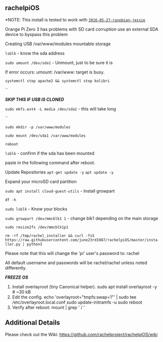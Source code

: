rachelpiOS
---------------

*NOTE: This install is tested to work with [`2016-05-27-raspbian-jessie`](https://www.armbian.com/orange-pi-zero-3/)

Orange Pi Zero 3 has problems with SD card corruption
use an external SDA device to byspass this problem

Creating USB /var/www/modules mountable storage

`lsblk` - know the sda address

`sudo umount /dev/sda1` - Unmount, just to be sure it is

If error occurs:
umount: /var/www: target is busy.

`systemctl stop apache2 && systemctl stop kolibri`

``

***SKIP THIS IF USB IS CLONED***

`sudo mkfs.ext4 -L media /dev/sda1` - this will take long

``

`sudo mkdir -p /var/www/modules`

`sudo mount /dev/sda1 /var/www/modules`

`reboot`

`lsblk` - confirm if the sda has been mounted





paste in the following command after reboot.

Update Repositories
`apt-get update -y`
`apt update -y`

Expand your microSD card partition

`sudo apt install cloud-guest-utils` - Install growpart

`df -h`

`sudo lsblk` - Know your blocks

`sudo growpart /dev/mmcblk1 1` - change blk1 depending on the main storage

`sudo resize2fs /dev/mmcblk1p1`


`rm -rf /tmp/rachel_installer && curl -fsS https://raw.githubusercontent.com/june23rd1987/rachelpiOS/master/installer.py | python3`

Please note that this will change the 'pi' user's password to: rachel

All default username and passwords will be rachel/rachel unless noted differently.




***FREEZE OS***
1.	Install overlayroot (tiny Canonical helper).
sudo apt install overlayroot -y     # ~30 kB
2.	Edit the config.
echo 'overlayroot="tmpfs:swap=1"' | sudo tee /etc/overlayroot.local.conf
sudo update-initramfs -u
sudo reboot
3.	Verify after reboot:
mount | grep ' / '


Additional Details
---------------
Please check out the Wiki: https://github.com/rachelproject/rachelpiOS/wiki
